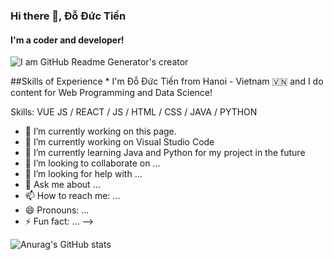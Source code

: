 ### Hi there 👋, Đỗ Đức Tiến
#### I'm a coder and developer!
![I am GitHub Readme Generator's creator](https://arturssmirnovs.github.io/github-profile-readme-generator/images/banner.png)

##Skills of Experience 
* 
I'm Đỗ Đức Tiến from Hanoi - Vietnam 🇻🇳 and I do content for Web Programming and Data Science!

Skills: VUE JS / REACT / JS / HTML / CSS / JAVA / PYTHON

- 🔭 I’m currently working on this page. 
- 🔭 I’m currently working on Visual Studio Code
- 🌱 I’m currently learning Java and Python for my project in the future
- 👯 I’m looking to collaborate on ...
- 🤔 I’m looking for help with ...
- 💬 Ask me about ...
- 📫 How to reach me: ...
- 😄 Pronouns: ...
- ⚡ Fun fact: ...
-->

![Anurag's GitHub stats](https://github-readme-stats.vercel.app/api?username=outlook1227&show_icons=true&theme=dark)
